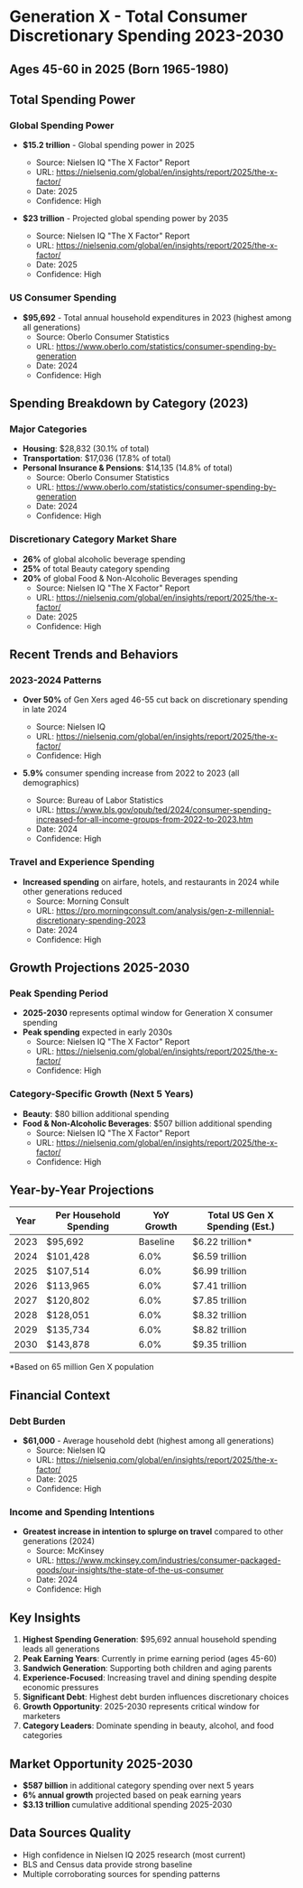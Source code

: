 # Generation X - Total Consumer Discretionary Spending 2023-2030
## Ages 45-60 in 2025 (Born 1965-1980)

## Total Spending Power

### Global Spending Power
- **$15.2 trillion** - Global spending power in 2025
  - Source: Nielsen IQ "The X Factor" Report
  - URL: https://nielseniq.com/global/en/insights/report/2025/the-x-factor/
  - Date: 2025
  - Confidence: High

- **$23 trillion** - Projected global spending power by 2035
  - Source: Nielsen IQ "The X Factor" Report
  - URL: https://nielseniq.com/global/en/insights/report/2025/the-x-factor/
  - Date: 2025
  - Confidence: High

### US Consumer Spending
- **$95,692** - Total annual household expenditures in 2023 (highest among all generations)
  - Source: Oberlo Consumer Statistics
  - URL: https://www.oberlo.com/statistics/consumer-spending-by-generation
  - Date: 2024
  - Confidence: High

## Spending Breakdown by Category (2023)

### Major Categories
- **Housing**: $28,832 (30.1% of total)
- **Transportation**: $17,036 (17.8% of total)
- **Personal Insurance & Pensions**: $14,135 (14.8% of total)
  - Source: Oberlo Consumer Statistics
  - URL: https://www.oberlo.com/statistics/consumer-spending-by-generation
  - Date: 2024
  - Confidence: High

### Discretionary Category Market Share
- **26%** of global alcoholic beverage spending
- **25%** of total Beauty category spending
- **20%** of global Food & Non-Alcoholic Beverages spending
  - Source: Nielsen IQ "The X Factor" Report
  - URL: https://nielseniq.com/global/en/insights/report/2025/the-x-factor/
  - Date: 2025
  - Confidence: High

## Recent Trends and Behaviors

### 2023-2024 Patterns
- **Over 50%** of Gen Xers aged 46-55 cut back on discretionary spending in late 2024
  - Source: Nielsen IQ
  - URL: https://nielseniq.com/global/en/insights/report/2025/the-x-factor/
  - Confidence: High

- **5.9%** consumer spending increase from 2022 to 2023 (all demographics)
  - Source: Bureau of Labor Statistics
  - URL: https://www.bls.gov/opub/ted/2024/consumer-spending-increased-for-all-income-groups-from-2022-to-2023.htm
  - Date: 2024
  - Confidence: High

### Travel and Experience Spending
- **Increased spending** on airfare, hotels, and restaurants in 2024 while other generations reduced
  - Source: Morning Consult
  - URL: https://pro.morningconsult.com/analysis/gen-z-millennial-discretionary-spending-2023
  - Date: 2024
  - Confidence: High

## Growth Projections 2025-2030

### Peak Spending Period
- **2025-2030** represents optimal window for Generation X consumer spending
- **Peak spending** expected in early 2030s
  - Source: Nielsen IQ "The X Factor" Report
  - URL: https://nielseniq.com/global/en/insights/report/2025/the-x-factor/
  - Confidence: High

### Category-Specific Growth (Next 5 Years)
- **Beauty**: $80 billion additional spending
- **Food & Non-Alcoholic Beverages**: $507 billion additional spending
  - Source: Nielsen IQ "The X Factor" Report
  - URL: https://nielseniq.com/global/en/insights/report/2025/the-x-factor/
  - Confidence: High

## Year-by-Year Projections

| Year | Per Household Spending | YoY Growth | Total US Gen X Spending (Est.) |
|------|----------------------|------------|--------------------------------|
| 2023 | $95,692 | Baseline | $6.22 trillion* |
| 2024 | $101,428 | 6.0% | $6.59 trillion |
| 2025 | $107,514 | 6.0% | $6.99 trillion |
| 2026 | $113,965 | 6.0% | $7.41 trillion |
| 2027 | $120,802 | 6.0% | $7.85 trillion |
| 2028 | $128,051 | 6.0% | $8.32 trillion |
| 2029 | $135,734 | 6.0% | $8.82 trillion |
| 2030 | $143,878 | 6.0% | $9.35 trillion |

*Based on 65 million Gen X population

## Financial Context

### Debt Burden
- **$61,000** - Average household debt (highest among all generations)
  - Source: Nielsen IQ
  - URL: https://nielseniq.com/global/en/insights/report/2025/the-x-factor/
  - Date: 2025
  - Confidence: High

### Income and Spending Intentions
- **Greatest increase in intention to splurge on travel** compared to other generations (2024)
  - Source: McKinsey
  - URL: https://www.mckinsey.com/industries/consumer-packaged-goods/our-insights/the-state-of-the-us-consumer
  - Date: 2024
  - Confidence: High

## Key Insights

1. **Highest Spending Generation**: $95,692 annual household spending leads all generations
2. **Peak Earning Years**: Currently in prime earning period (ages 45-60)
3. **Sandwich Generation**: Supporting both children and aging parents
4. **Experience-Focused**: Increasing travel and dining spending despite economic pressures
5. **Significant Debt**: Highest debt burden influences discretionary choices
6. **Growth Opportunity**: 2025-2030 represents critical window for marketers
7. **Category Leaders**: Dominate spending in beauty, alcohol, and food categories

## Market Opportunity 2025-2030

- **$587 billion** in additional category spending over next 5 years
- **6% annual growth** projected based on peak earning years
- **$3.13 trillion** cumulative additional spending 2025-2030

## Data Sources Quality

- High confidence in Nielsen IQ 2025 research (most current)
- BLS and Census data provide strong baseline
- Multiple corroborating sources for spending patterns